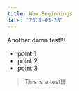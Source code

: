 ```yaml
---
title: New Beginnings
date: "2015-05-28"
---
```


Another damn test!!!

- point 1
- point 2
- point 3

> This is a test!!!